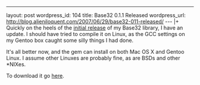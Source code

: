 --- 
layout: post
wordpress_id: 104
title: Base32 0.1.1 Released
wordpress_url: http://blog.alieniloquent.com/2007/06/29/base32-011-released/
--- |+
Quickly on the heels of the [initial release][1] of my Base32 library, I have
an update. I should have tried to compile it on Linux, as the GCC settings on
my Gentoo box caught some silly things I had done.

It's all better now, and the gem can install on both Mac OS X and Gentoo
Linux. I assume other Linuxes are probably fine, as are BSDs and other *NIXes.

To download it go [here][2].

   [1]: http://blog.alieniloquent.com/2007/06/28/base32-010-released/

   [2]: http://rubyforge.org/frs/?group_id=3938&release_id=12678

